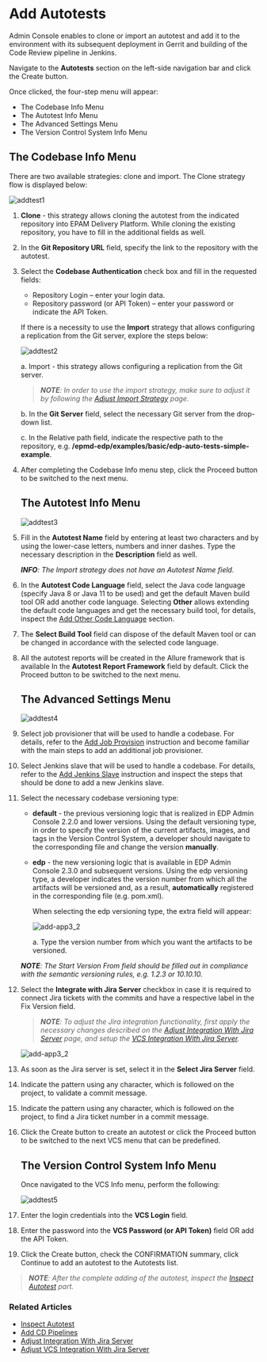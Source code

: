 # Add Autotests

Admin Console enables to clone or import an autotest and add it to the environment with its subsequent deployment in Gerrit and building of the Code Review pipeline in Jenkins. 

Navigate to the **Autotests** section on the left-side navigation bar and click the Create button.

Once clicked, the four-step menu will appear:

* The Codebase Info Menu 
* The Autotest Info Menu
* The Advanced Settings Menu
* The Version Control System Info Menu

## The Codebase Info Menu 

There are two available strategies: clone and import. The Clone strategy flow is displayed below:

![addtest1](../readme-resource/addtest1.png "addtest1")

1. **Clone** - this strategy allows cloning the autotest from the indicated repository into EPAM Delivery Platform. While cloning the existing repository, you have to fill in the additional fields as well.
2. In the **Git Repository URL** field, specify the link to the repository with the autotest.
3. Select the **Codebase Authentication** check box and fill in the requested fields:
    - Repository Login – enter your login data.
    - Repository password (or API Token) – enter your password or indicate the API Token.

    If there is a necessity to use the **Import** strategy that allows configuring a replication from the Git server, explore the steps below:

    ![addtest2](../readme-resource/addtest2.png "addtest2")

    a. Import - this strategy allows configuring a replication from the Git server.
    >_**NOTE**: In order to use the import strategy, make sure to adjust it by following the [Adjust Import Strategy](../documentation/import-strategy.md) page._
    
    b. In the **Git Server** field, select the necessary Git server from the drop-down list.

    c. In the Relative path field, indicate the respective path to the repository, e.g. **/epmd-edp/examples/basic/edp-auto-tests-simple-example**.

4. After completing the Codebase Info menu step, click the Proceed button to be switched to the next menu.

    ## The Autotest Info Menu

    ![addtest3](../readme-resource/addtest3.png "addtest3")
 
5. Fill in the **Autotest Name** field by entering at least two characters and by using the lower-case letters, numbers and inner dashes. Type the necessary description in the **Description** field as well.

    _**INFO**: The Import strategy does not have an Autotest Name field._

6. In the **Autotest Code Language** field, select the Java code language (specify Java 8 or Java 11 to be used) and get the default Maven build tool OR add another code language. Selecting **Other** allows extending the default code languages and get the necessary build tool, for details, inspect the [Add Other Code Language](add_other_code_language.md) section.

7. The **Select Build Tool** field can dispose of the default Maven tool or can be changed in accordance with the selected code language.

8. All the autotest reports will be created in the Allure framework that is available In the **Autotest Report Framework** field by default. Click the Proceed button to be switched to the next menu.

    ## The Advanced Settings Menu

    ![addtest4](../readme-resource/addtest_4.png "addtest4")

9. Select job provisioner that will be used to handle a codebase. For details, refer to the [Add Job Provision](https://github.com/epmd-edp/jenkins-operator/blob/master/documentation/add-job-provision.md#add-job-provision) instruction and become familiar with the main steps to add an additional job provisioner.

10. Select Jenkins slave that will be used to handle a codebase. For details, refer to the [Add Jenkins Slave](https://github.com/epmd-edp/jenkins-operator/blob/master/documentation/add-jenkins-slave.md#add-jenkins-slave) instruction and inspect the steps that should be done to add a new Jenkins slave.

11. Select the necessary codebase versioning type:
         
    * **default** - the previous versioning logic that is realized in EDP Admin Console 2.2.0 and lower versions. Using the default versioning type, in order to specify the version of the current artifacts, images, and tags in the Version Control System, a developer should navigate to the corresponding file and change the version **manually**.
          
    * **edp** - the new versioning logic that is available in EDP Admin Console 2.3.0 and subsequent versions. Using the edp versioning type, a developer indicates the version number from which all the artifacts will be versioned and, as a result, **automatically** registered in the corresponding file (e.g. pom.xml). 
         
      When selecting the edp versioning type, the extra field will appear:
             
      ![add-app3_2](../readme-resource/addapp3_2.png "add-app3_2")
         
      a. Type the version number from which you want the artifacts to be versioned.
         
    _**NOTE**: The Start Version From field should be filled out in compliance with the semantic versioning rules, e.g. 1.2.3 or 10.10.10._
    
12. Select the **Integrate with Jira Server** checkbox in case it is required to connect Jira tickets with the commits and have a respective label in the Fix Version field.
       >_**NOTE**: To adjust the Jira integration functionality, first apply the necessary changes described on the [Adjust Integration With Jira Server](../documentation/jira-server.md) page, and setup the [VCS Integration With Jira Server](../documentation/jira_vcs_integration.md)._ 
    
       ![add-app3_2](../readme-resource/add_test3_ji2.png "add-app3_2")
13. As soon as the Jira server is set, select it in the **Select Jira Server** field.
14. Indicate the pattern using any character, which is followed on the project, to validate a commit message.
15. Indicate the pattern using any character, which is followed on the project, to find a Jira ticket number in a commit message.
16. Click the Create button to create an autotest or click the Proceed button to be switched to the next VCS menu that can be predefined.
    ## The Version Control System Info Menu

    Once navigated to the VCS Info menu, perform the following:
    
    ![addtest5](../readme-resource/addtest_5.png "addtest5")

17. Enter the login credentials into the **VCS Login** field.

18. Enter the password into the **VCS Password (or API Token)** field OR add the API Token.

19. Click the Create button, check the CONFIRMATION summary, click Continue to add an autotest to the Autotests list. 

>_**NOTE**: After the complete adding of the autotest, inspect the [Inspect Autotest](../documentation/inspect_autotest.md) part._

### Related Articles

* [Inspect Autotest](../documentation/inspect_autotest.md)
* [Add CD Pipelines](../documentation/add_CD_pipelines.md)
* [Adjust Integration With Jira Server](../documentation/jira-server.md)
* [Adjust VCS Integration With Jira Server](../documentation/jira_vcs_integration.md)